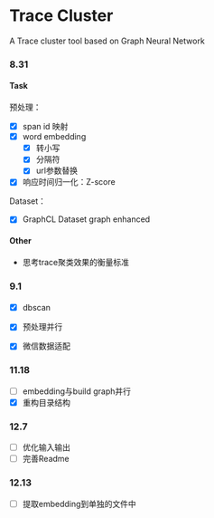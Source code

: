 # Trace Cluster

A Trace cluster tool based on Graph Neural Network

### 8.31

#### Task

预处理：

- [x] span id 映射
- [x] word embedding
  - [x] 转小写
  - [x] 分隔符
  - [x] url参数替换
- [x] 响应时间归一化：Z-score

Dataset：
<!-- - [ ] 替换 InMemoryDataset -> Dataset -->
- [x] GraphCL Dataset graph enhanced

#### Other

- 思考trace聚类效果的衡量标准

### 9.1
####

- [x] dbscan
- [x] 预处理并行
- [x] 微信数据适配


### 11.18

- [ ] embedding与build graph并行
- [x] 重构目录结构

### 12.7

- [ ] 优化输入输出
- [ ] 完善Readme

### 12.13
- [ ] 提取embedding到单独的文件中
